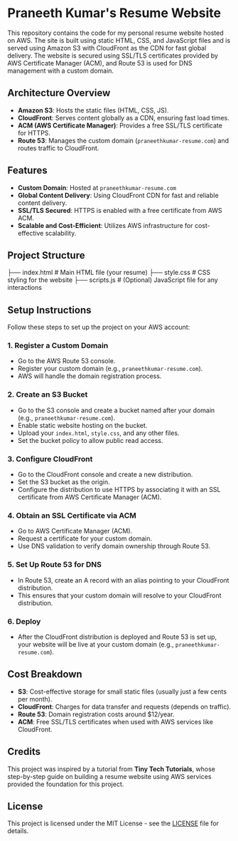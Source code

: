 # Praneeth Kumar's Resume Website

This repository contains the code for my personal resume website hosted on AWS. The site is built using static HTML, CSS, and JavaScript files and is served using Amazon S3 with CloudFront as the CDN for fast global delivery. The website is secured using SSL/TLS certificates provided by AWS Certificate Manager (ACM), and Route 53 is used for DNS management with a custom domain.

## Architecture Overview

- **Amazon S3**: Hosts the static files (HTML, CSS, JS).
- **CloudFront**: Serves content globally as a CDN, ensuring fast load times.
- **ACM (AWS Certificate Manager)**: Provides a free SSL/TLS certificate for HTTPS.
- **Route 53**: Manages the custom domain (`praneethkumar-resume.com`) and routes traffic to CloudFront.

## Features

- **Custom Domain**: Hosted at `praneethkumar-resume.com`
- **Global Content Delivery**: Using CloudFront CDN for fast and reliable content delivery.
- **SSL/TLS Secured**: HTTPS is enabled with a free certificate from AWS ACM.
- **Scalable and Cost-Efficient**: Utilizes AWS infrastructure for cost-effective scalability.

## Project Structure

├── index.html # Main HTML file (your resume) ├── style.css # CSS styling for the website ├── scripts.js # (Optional) JavaScript file for any interactions 

## Setup Instructions

Follow these steps to set up the project on your AWS account:

### 1. **Register a Custom Domain**
- Go to the AWS Route 53 console.
- Register your custom domain (e.g., `praneethkumar-resume.com`).
- AWS will handle the domain registration process.

### 2. **Create an S3 Bucket**
- Go to the S3 console and create a bucket named after your domain (e.g., `praneethkumar-resume.com`).
- Enable static website hosting on the bucket.
- Upload your `index.html`, `style.css`, and any other files.
- Set the bucket policy to allow public read access.

### 3. **Configure CloudFront**
- Go to the CloudFront console and create a new distribution.
- Set the S3 bucket as the origin.
- Configure the distribution to use HTTPS by associating it with an SSL certificate from AWS Certificate Manager (ACM).

### 4. **Obtain an SSL Certificate via ACM**
- Go to AWS Certificate Manager (ACM).
- Request a certificate for your custom domain.
- Use DNS validation to verify domain ownership through Route 53.

### 5. **Set Up Route 53 for DNS**
- In Route 53, create an A record with an alias pointing to your CloudFront distribution.
- This ensures that your custom domain will resolve to your CloudFront distribution.

### 6. **Deploy**
- After the CloudFront distribution is deployed and Route 53 is set up, your website will be live at your custom domain (e.g., `praneethkumar-resume.com`).

## Cost Breakdown

- **S3**: Cost-effective storage for small static files (usually just a few cents per month).
- **CloudFront**: Charges for data transfer and requests (depends on traffic).
- **Route 53**: Domain registration costs around $12/year.
- **ACM**: Free SSL/TLS certificates when used with AWS services like CloudFront.

## Credits

This project was inspired by a tutorial from **Tiny Tech Tutorials**, whose step-by-step guide on building a resume website using AWS services provided the foundation for this project.

## License

This project is licensed under the MIT License - see the [LICENSE](LICENSE) file for details.

